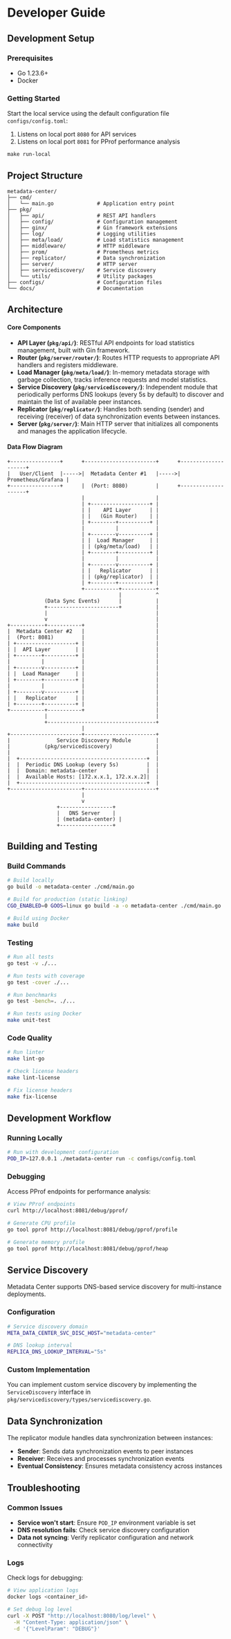 # Developer Guide

## Development Setup

### Prerequisites

- Go 1.23.6+
- Docker

### Getting Started

Start the local service using the default configuration file `configs/config.toml`:

1. Listens on local port `8080` for API services
2. Listens on local port `8081` for PProf performance analysis

```shell
make run-local
```

## Project Structure

```
metadata-center/
├── cmd/
│   └── main.go              # Application entry point
├── pkg/
│   ├── api/                 # REST API handlers
│   ├── config/              # Configuration management
│   ├── ginx/                # Gin framework extensions
│   ├── log/                 # Logging utilities
│   ├── meta/load/           # Load statistics management
│   ├── middleware/          # HTTP middleware
│   ├── prom/                # Prometheus metrics
│   ├── replicator/          # Data synchronization
│   ├── server/              # HTTP server
│   ├── servicediscovery/    # Service discovery
│   └── utils/               # Utility packages
├── configs/                 # Configuration files
└── docs/                    # Documentation
```

## Architecture

#### Core Components

-   **API Layer (`pkg/api/`)**: RESTful API endpoints for load statistics management, built with Gin framework.
-   **Router (`pkg/server/router/`)**: Routes HTTP requests to appropriate API handlers and registers middleware.
-   **Load Manager (`pkg/meta/load/`)**: In-memory metadata storage with garbage collection, tracks inference requests and model statistics.
-   **Service Discovery (`pkg/servicediscovery/`)**: Independent module that periodically performs DNS lookups (every 5s by default) to discover and maintain the list of available peer instances.
-   **Replicator (`pkg/replicator/`)**: Handles both sending (sender) and receiving (receiver) of data synchronization events between instances.
-   **Server (`pkg/server/`)**: Main HTTP server that initializes all components and manages the application lifecycle.

#### Data Flow Diagram

```text
+----------------+      +-----------------------+      +--------------------+
|   User/Client  |----->|  Metadata Center #1   |----->| Prometheus/Grafana |
+----------------+      |  (Port: 8080)         |      +--------------------+
                        |                       |
                        | +-------------------+ |
                        | |    API Layer      | |
                        | |   (Gin Router)    | |
                        | +--------+----------+ |
                        |          |            |
                        | +--------v----------+ |
                        | |  Load Manager     | |
                        | | (pkg/meta/load)   | |
                        | +--------+----------+ |
                        |          |            |
                        | +--------v----------+ |
                        | |   Replicator      | |
                        | | (pkg/replicator)  | |
                        | +--------+----------+ |
                        +-----------+-----------+
                                    |           ^
            (Data Sync Events)      |           |
            +-----------------------+           |
            |                                   |
            v                                   |
+-----------+-----------+                       |
|  Metadata Center #2   |                       |
|  (Port: 8081)         |                       |
| +-------------------+ |                       |
| |  API Layer        | |                       |
| +--------+----------+ |                       |
|          |            |                       |
| +--------v----------+ |                       |
| |  Load Manager     | |                       |
| +--------+----------+ |                       |
|          |            |                       |
| +--------v----------+ |                       |
| |   Replicator      | |                       |
| +--------+----------+ |                       |
+-----------+-----------+                       |
            |                                   |
            +-----------------------------------+
                        |
+-----------------------+-----------------------+
|               Service Discovery Module        |
|           (pkg/servicediscovery)              |
|                                               |
|  +-----------------------------------------+  |
|  |  Periodic DNS Lookup (every 5s)         |  |
|  |  Domain: metadata-center                |  |
|  |  Available Hosts: [172.x.x.1, 172.x.x.2]|  |
|  +-----------------------------------------+  |
+-----------------------+-----------------------+
                        |
                        v
                +-----------------+
                |   DNS Server    |
                | (metadata-center) |
                +-----------------+
```

## Building and Testing

### Build Commands

```bash
# Build locally
go build -o metadata-center ./cmd/main.go

# Build for production (static linking)
CGO_ENABLED=0 GOOS=linux go build -a -o metadata-center ./cmd/main.go

# Build using Docker
make build
```

### Testing

```bash
# Run all tests
go test -v ./...

# Run tests with coverage
go test -cover ./...

# Run benchmarks
go test -bench=. ./...

# Run tests using Docker
make unit-test
```

### Code Quality

```bash
# Run linter
make lint-go

# Check license headers
make lint-license

# Fix license headers
make fix-license
```

## Development Workflow

### Running Locally

```bash
# Run with development configuration
POD_IP=127.0.0.1 ./metadata-center run -c configs/config.toml
```

### Debugging

Access PProf endpoints for performance analysis:

```bash
# View PProf endpoints
curl http://localhost:8081/debug/pprof/

# Generate CPU profile
go tool pprof http://localhost:8081/debug/pprof/profile

# Generate memory profile
go tool pprof http://localhost:8081/debug/pprof/heap
```

## Service Discovery

Metadata Center supports DNS-based service discovery for multi-instance deployments.

### Configuration

```bash
# Service discovery domain
META_DATA_CENTER_SVC_DISC_HOST="metadata-center"

# DNS lookup interval
REPLICA_DNS_LOOKUP_INTERVAL="5s"
```

### Custom Implementation

You can implement custom service discovery by implementing the `ServiceDiscovery` interface in `pkg/servicediscovery/types/servicediscovery.go`.

## Data Synchronization

The replicator module handles data synchronization between instances:

- **Sender**: Sends data synchronization events to peer instances
- **Receiver**: Receives and processes synchronization events
- **Eventual Consistency**: Ensures metadata consistency across instances

## Troubleshooting

### Common Issues

- **Service won't start**: Ensure `POD_IP` environment variable is set
- **DNS resolution fails**: Check service discovery configuration
- **Data not syncing**: Verify replicator configuration and network connectivity

### Logs

Check logs for debugging:

```bash
# View application logs
docker logs <container_id>

# Set debug log level
curl -X POST "http://localhost:8080/log/level" \
  -H "Content-Type: application/json" \
  -d '{"LevelParam": "DEBUG"}'
```